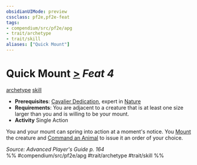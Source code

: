 ```yaml
---
obsidianUIMode: preview
cssclass: pf2e,pf2e-feat
tags:
- compendium/src/pf2e/apg
- trait/archetype
- trait/skill
aliases: ["Quick Mount"]
---
```

# Quick Mount  [>](rules/core-rulebook/chapter-9-playing-the-game.md#Actions "Single Action") *Feat 4*  
[archetype](rules/traits/archetype.md)  [skill](rules/traits/skill.md)  

- **Prerequisites**: [Cavalier Dedication](compendium/feats/cavalier-dedication-apg.md), expert in [Nature](compendium/skills.md#Nature)
- **Requirements**: You are adjacent to a creature that is at least one size larger than you and is willing to be your mount.
- **Activity** Single Action

You and your mount can spring into action at a moment's notice. You [Mount](rules/actions/mount.md) the creature and [Command an Animal](rules/actions/command-an-animal.md) to issue it an order of your choice.

*Source: Advanced Player's Guide p. 164*  
%% #compendium/src/pf2e/apg #trait/archetype #trait/skill %%